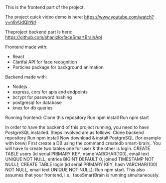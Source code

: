 This is the frontend part of the project.

The project quick video demo is here: https://www.youtube.com/watch?v=n8vUdQlrNrI

Theproject backend part is here: https://github.com/shanizlo/faceSmartBrainApi

Frontend made with:
* React
* Clarifai API for face recognition
* Particles package for background animation

Backend made with:
* Nodejs
* express, cors for apis and endpoints
* bcrypt for password hashing
* postgresql for database
* knex for db queries

Running frontend:
Clone this repository
Run npm install
Run npm start

In order to have the backend of this project running, you need to have PostgreSQL installed. Steps involved are as follows:
Clone backend repository
Run npm install
Now download & install PostgreSQL (for example with brew)
First create a DB using the command createdb smart-brain;.
You will have to create two tables one for user & the other is login.
CREATE TABLE users (id serial PRIMARY KEY, name VARCHAR(100), email text UNIQUE NOT NULL, entries BIGINT DEFAULT 0, joined TIMESTAMP NOT NULL);
CREATE TABLE login (id serial PRIMARY KEY, hash VARCHAR(100) NOT NULL, email text UNIQUE NOT NULL);
Run npm start. This also assumes that your frontend, i.e., faceSmartBrain is running simultaneously.
